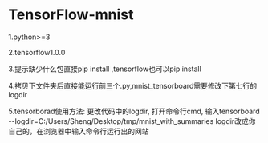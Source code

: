 # TensorFlow-mnist
1.python>=3

2.tensorflow1.0.0

3.提示缺少什么包直接pip install ,tensorflow也可以pip install

4.拷贝下文件夹后直接能运行前三个.py,mnist_tensorboard需要修改下第七行的logdir

5.tensorborad使用方法:
更改代码中的logdir,
打开命令行cmd,
输入tensorboard --logdir=C:/Users/Sheng/Desktop/tmp/mnist_with_summaries
logdir改成你自己的，在浏览器中输入命令行运行出的网站
